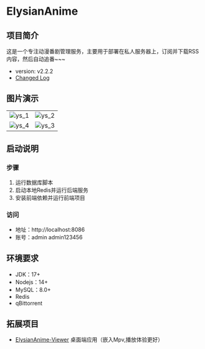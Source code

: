 ﻿# ElysianAnime

## 项目简介

这是一个专注动漫番剧管理服务，主要用于部署在私人服务器上，订阅并下载RSS内容，然后自动追番~~~

- version: v2.2.2
- [Changed Log](release-note.md)

## 图片演示

<table>
    <tr>
        <td><img src="https://s2.loli.net/2024/11/28/pFYerHvohikbKsB.png" alt="ys_1"/></td>
        <td><img src="https://s2.loli.net/2024/11/28/OT3JaUspN14PYxE.png" alt="ys_2"/></td>
    </tr>
    <tr>
        <td><img src="https://s2.loli.net/2024/11/28/Ct4dJWZcwufG3gL.png" alt="ys_4"/></td>
        <td><img src="https://s2.loli.net/2024/11/28/zovg5e2t1OpiLqB.png" alt="ys_3"/></td>
    </tr>
</table>


## 启动说明

### 步骤

1. 运行数据库脚本
2. 启动本地Redis并运行后端服务
3. 安装前端依赖并运行前端项目

### 访问

* 地址：http://localhost:8086
* 账号：admin admin123456

## 环境要求

- JDK：17+
- Nodejs：14+
- MySQL：8.0+
- Redis
- qBittorrent

## 拓展项目

- [ElysianAnime-Viewer](https://github.com/CoCoTeaNet/ElysianAnime-Viewer) 桌面端应用（嵌入Mpv,播放体验更好）
